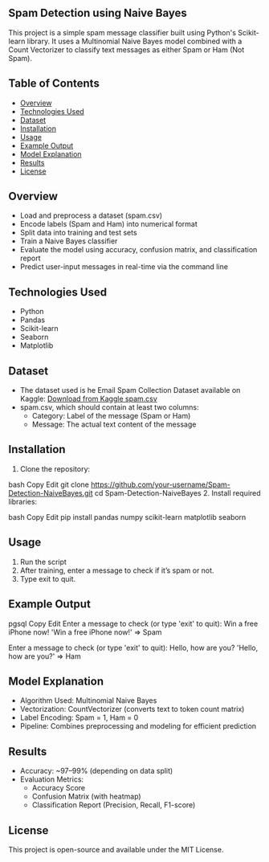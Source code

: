 ## Spam Detection using Naive Bayes
This project is a simple spam message classifier built using Python's Scikit-learn library. It uses a Multinomial Naive Bayes model combined with a Count Vectorizer to classify text messages as either Spam or Ham (Not Spam).

## Table of Contents
- [Overview](#Overview)
- [Technologies Used](#Technologies-Used)
- [Dataset](#Dataset)
- [Installation](#Installation)
- [Usage](#Usage)
- [Example Output](#Example-Output)
- [Model Explanation](#Model-Explanation)
- [Results](#Results)
- [License](#License)
  
## Overview
- Load and preprocess a dataset (spam.csv)
- Encode labels (Spam and Ham) into numerical format
- Split data into training and test sets
- Train a Naive Bayes classifier
- Evaluate the model using accuracy, confusion matrix, and classification report
- Predict user-input messages in real-time via the command line

## Technologies Used
- Python
- Pandas
- Scikit-learn
- Seaborn
- Matplotlib

## Dataset
- The dataset used is he Email Spam Collection Dataset available on Kaggle:
[Download from Kaggle spam.csv](https://www.kaggle.com/datasets/mfaisalqureshi/spam-email)
- spam.csv, which should contain at least two columns:
  - Category: Label of the message (Spam or Ham)
  -  Message: The actual text content of the message

## Installation
1. Clone the repository:

bash
Copy
Edit
git clone https://github.com/your-username/Spam-Detection-NaiveBayes.git
cd Spam-Detection-NaiveBayes
2. Install required libraries:

bash
Copy
Edit
pip install pandas numpy scikit-learn matplotlib seaborn

## Usage
1. Run the script
2. After training, enter a message to check if it’s spam or not.
3. Type exit to quit.


## Example Output
pgsql
Copy
Edit
Enter a message to check (or type 'exit' to quit): Win a free iPhone now!
'Win a free iPhone now!' => Spam

Enter a message to check (or type 'exit' to quit): Hello, how are you?
'Hello, how are you?' => Ham

## Model Explanation
- Algorithm Used: Multinomial Naive Bayes
- Vectorization: CountVectorizer (converts text to token count matrix)
- Label Encoding: Spam = 1, Ham = 0
- Pipeline: Combines preprocessing and modeling for efficient prediction

## Results
- Accuracy: ~97–99% (depending on data split)
- Evaluation Metrics:
  - Accuracy Score
  - Confusion Matrix (with heatmap)
  - Classification Report (Precision, Recall, F1-score)

## License
This project is open-source and available under the MIT License.
